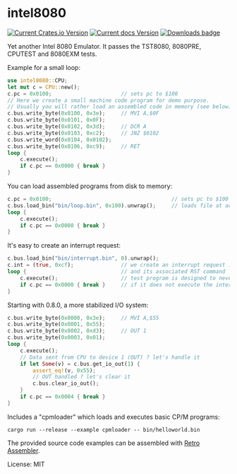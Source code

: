 # intel8080

[![Current Crates.io Version](https://img.shields.io/crates/v/intel8080.svg)](https://crates.io/crates/intel8080)
[![Current docs Version](https://docs.rs/intel8080/badge.svg)](https://docs.rs/intel8080)
[![Downloads badge](https://img.shields.io/crates/d/intel8080.svg)](https://crates.io/crates/intel8080)

Yet another Intel 8080 Emulator. It passes the TST8080, 8080PRE, CPUTEST and 8080EXM tests.

Example for a small loop:
```rust
use intel8080::CPU;
let mut c = CPU::new();
c.pc = 0x0100;                      // sets pc to $100
// Here we create a small machine code program for demo purpose.
// Usually you will rather load an assembled code in memory (see below).
c.bus.write_byte(0x0100, 0x3e);     // MVI A,$0F
c.bus.write_byte(0x0101, 0x0F);
c.bus.write_byte(0x0102, 0x3d);     // DCR A
c.bus.write_byte(0x0103, 0xc2);     // JNZ $0102
c.bus.write_word(0x0104, 0x0102);
c.bus.write_byte(0x0106, 0xc9);     // RET
loop {
    c.execute();
    if c.pc == 0x0000 { break }
}
```

You can load assembled programs from disk to memory:
```rust
c.pc = 0x0100;                                      // sets pc to $100
c.bus.load_bin("bin/loop.bin", 0x100).unwrap();     // loads file at address $100
loop {
    c.execute();
    if c.pc == 0x0000 { break }
}
```

It's easy to create an interrupt request:
```rust
c.bus.load_bin("bin/interrupt.bin", 0).unwrap();
c.int = (true, 0xcf);               // we create an interrupt request : flag set to true
loop {                              // and its associated RST command
    c.execute();                    // test program is designed to never leave a loop
    if c.pc == 0x0000 { break }     // if it does not execute the interrupt routine
}
```

Starting with 0.8.0, a more stabilized I/O system:
```rust
c.bus.write_byte(0x0000, 0x3e);     // MVI A,$55
c.bus.write_byte(0x0001, 0x55);
c.bus.write_byte(0x0002, 0xd3);     // OUT 1
c.bus.write_byte(0x0003, 0x01);
loop {
    c.execute();
    // Data sent from CPU to device 1 (OUT) ? let's handle it
    if let Some(v) = c.bus.get_io_out(1) {
        assert_eq!(v, 0x55);
        // OUT handled ? let's clear it
        c.bus.clear_io_out();
    }
    if c.pc == 0x0004 { break }
}
```

Includes a "cpmloader" which loads and executes basic CP/M programs:

```
cargo run --release --example cpmloader -- bin/helloworld.bin
```

The provided source code examples can be assembled with [Retro Assembler](https://enginedesigns.net/retroassembler/).


License: MIT

